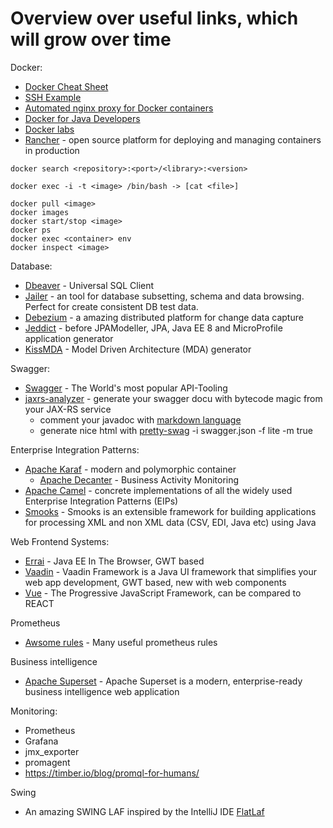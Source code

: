 # Overview over useful links, which will grow over time

Docker:

* [Docker Cheat Sheet](https://github.com/wsargent/docker-cheat-sheet)
* [SSH Example](https://docs.docker.com/engine/examples/running_ssh_service/)
* [Automated nginx proxy for Docker containers](http://blog.florianlopes.io/host-multiple-websites-on-single-host-docker/)
* [Docker for Java Developers](https://github.com/docker/labs/tree/master/developer-tools/java)
* [Docker labs](https://github.com/docker/labs/tree/master/beginner)
* [Rancher](http://rancher.com/) - open source platform for deploying and managing containers in production

```
docker search <repository>:<port>/<library>:<version>

docker exec -i -t <image> /bin/bash -> [cat <file>]

docker pull <image>
docker images
docker start/stop <image>
docker ps
docker exec <container> env
docker inspect <image>
```

Database:

* [Dbeaver](http://dbeaver.jkiss.org/) - Universal SQL Client
* [Jailer](https://github.com/Wisser/Jailer) - an tool for database subsetting, schema and data browsing. Perfect for create consistent DB test data.
* [Debezium](http://debezium.io/) - a amazing distributed platform for change data capture
* [Jeddict](https://github.com/jeddict/jeddict) - before JPAModeller, JPA, Java EE 8 and MicroProfile application generator
* [KissMDA](https://github.com/crowdcode-de/KissMDA) - Model Driven Architecture (MDA) generator

Swagger:

* [Swagger](http://swagger.io/) - The World's most popular API-Tooling
* [jaxrs-analyzer](https://github.com/sdaschner/jaxrs-analyzer) - generate your swagger docu with bytecode magic from your JAX-RS service
  * comment your javadoc with [markdown language](https://github.com/adam-p/markdown-here/wiki/Markdown-Cheatsheet#lines)
  * generate nice html with [pretty-swag](https://github.com/twskj/pretty-swag) -i swagger.json -f lite -m true

Enterprise Integration Patterns:

* [Apache Karaf](https://karaf.apache.org/) - modern and polymorphic container
  - [Apache Decanter](https://karaf.apache.org/projects.html#decanter) - Business Activity Monitoring
* [Apache Camel](http://camel.apache.org/) - concrete implementations of all the widely used Enterprise Integration Patterns (EIPs)
* [Smooks](http://www.smooks.org/) - Smooks is an extensible framework for building applications for processing XML and non XML data (CSV, EDI, Java etc) using Java

Web Frontend Systems:

* [Errai](http://erraiframework.org/) - Java EE In The Browser, GWT based
* [Vaadin](https://vaadin.com/) - Vaadin Framework is a Java UI framework that simplifies your web app development, GWT based, new with web components
* [Vue](https://vuejs.org/) - The Progressive JavaScript Framework, can be compared to REACT

Prometheus

* [Awsome rules](https://awesome-prometheus-alerts.grep.to/rules.html) - Many useful prometheus rules

Business intelligence

* [Apache Superset](https://superset.incubator.apache.org/) - Apache Superset is a modern, enterprise-ready business intelligence web application

Monitoring:

* Prometheus
* Grafana
* jmx_exporter
* promagent
* https://timber.io/blog/promql-for-humans/

Swing

* An amazing SWING LAF inspired by the IntelliJ IDE [FlatLaf](https://github.com/JFormDesigner/FlatLaf)
